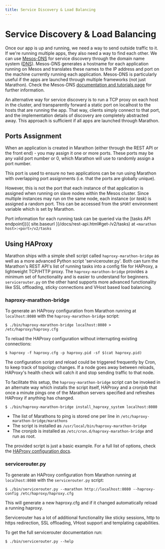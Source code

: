 ```yaml
---
title: Service Discovery & Load Balancing
---
```


# Service Discovery & Load Balancing

Once our app is up and running, we need a way to send outside traffic to it. If we're running multiple apps, they also need a way to find each other. We can use [Mesos-DNS](https://github.com/mesosphere/mesos-dns) for service discovery through the domain name system ([DNS](http://en.wikipedia.org/wiki/Domain_Name_System)). Mesos-DNS generates a hostname for each application running on Mesos and translates these names to the IP address and port on the machine currently running each application. Mesos-DNS is particularly useful if the apps are launched through multiple frameworks (not just Marathon). Check the Mesos-DNS [documentation and tutorials page](http://mesosphere.github.io/mesos-dns/) for further information. 

An alternative way for service discovery is to run a TCP proxy on each host in the cluster, and transparently forward a static port on localhost to the hosts that are running the app. That way, clients simply connect to that port, and the implementation details of discovery are completely abstracted away. This approach is sufficient if all apps are launched through Marathon. 

## Ports Assignment

When an application is created in Marathon (either through the REST API or the front end) - you may assign it one or more ports. These ports may be any valid port number or 0, which Marathon will use to randomly assign a port number.

This port is used to ensure no two applications can be run using Marathon with overlapping port assignments (i.e. that the ports are globally unique).

However, this is not the port that each instance of that application is assigned when running on slave nodes within the Mesos cluster. Since multiple instances may run on the same node, each instance (or *task*) is assigned a random port. This can be accessed from the `$PORT` environment variable which is set by Marathon.

Port information for each running task can be queried via the
[tasks API endpoint]({{ site.baseurl }}/docs/rest-api.html#get-/v2/tasks)
at `<marathon host>:<port>/v2/tasks`

## Using HAProxy
Marathon ships with a simple shell script called `haproxy-marathon-bridge` as well as a more advanced Python script 'servicerouter.py'.
Both can turn the Marathon's REST API's list of running tasks into a config file for HAProxy, a lightweight TCP/HTTP proxy.
The `haproxy-marathon-bridge` provides a minimum set of functionality and is easier to understand for beginners. `servicerouter.py`
on the other hand supports more advanced functionality like SSL offloading, sticky connections and VHost based load balancing.

### haproxy-marathon-bridge
To generate an HAProxy configuration from Marathon running at `localhost:8080` with the `haproxy-marathon-bridge` script:

``` console
$ ./bin/haproxy-marathon-bridge localhost:8080 > /etc/haproxy/haproxy.cfg
```

To reload the HAProxy configuration without interrupting existing connections:

``` console
$ haproxy -f haproxy.cfg -p haproxy.pid -sf $(cat haproxy.pid)
```

The configuration script and reload could be triggered frequently by Cron, to
keep track of topology changes. If a node goes away between reloads, HAProxy's
health check will catch it and stop sending traffic to that node.

To facilitate this setup, the `haproxy-marathon-bridge` script can be invoked in
an alternate way which installs the script itself, HAProxy and a cronjob that
once a minute pings one of the Marathon servers specified and refreshes
HAProxy if anything has changed.

``` console
$ ./bin/haproxy-marathon-bridge install_haproxy_system localhost:8080
```

- The list of Marathons to ping is stored one per line in
  `/etc/haproxy-marathon-bridge/marathons`
- The script is installed as `/usr/local/bin/haproxy-marathon-bridge`
- The cronjob is installed as `/etc/cron.d/haproxy-marathon-bridge`
  and run as root.

The provided script is just a basic example. For a full list of options, check the
[HAProxy configuration docs](http://cbonte.github.io/haproxy-dconv/configuration-1.5.html).

### servicerouter.py
To generate an HAProxy configuration from Marathon running at `localhost:8080` with the `servicerouter.py` script:

``` console
$ ./bin/servicerouter.py --marathon http://localhost:8080 --haproxy-config /etc/haproxy/haproxy.cfg
```

This will generate a new haproxy.cfg and if it changed automatically reload a running haproxy.

Servicerouter has a lot of additional functionality like sticky sessions, http to https redirection, SSL offloading,
VHost support and templating capabilities.

To get the full servicerouter documentation run:
``` console
$ ./bin/servicerouter.py --help
```

